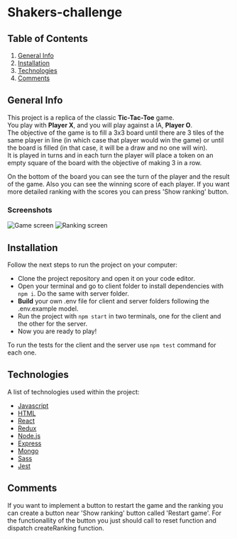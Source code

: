 # Shakers-challenge

## Table of Contents
1. [General Info](#general-info)
2. [Installation](#installation)
3. [Technologies](#technologies)
4. [Comments](#comments)

## General Info

This project is a replica of the classic **Tic-Tac-Toe** game.  
You play with **Player X**, and you will play against a IA, **Player O**.  
The objective of the game is to fill a 3x3 board until there are 3 tiles of the same player in line (in which case that player would win the game) or until the board is filled (in that case, it will be a draw and no one will win).  
It is played in turns and in each turn the player will place a token on an empty square of the
board with the objective of making 3 in a row.

On the bottom of the board you can see the turn of the player and the result of the game. Also you can see the winning score of each player. If you want more detailed ranking with the scores you can press 'Show ranking' button.

### Screenshots

![Game screen](https://i.ibb.co/P9B6KMn/Captura-de-pantalla-2021-10-23-a-las-17-45-49.png)
![Ranking screen](https://i.ibb.co/s57b3sN/Captura-de-pantalla-2021-10-23-a-las-17-45-55.png)

## Installation

Follow the next steps to run the project on your computer:
- Clone the project repository and open it on your code editor.
- Open your terminal and go to client folder to install dependencies with `npm i`. Do the same with server folder.
- **Build** your own .env file for client and server folders following the .env.example model.
- Run the project with `npm start` in two terminals, one for the client and the other for the server.
- Now you are ready to play!

To run the tests for the client and the server use `npm test` command for each one.

## Technologies

A list of technologies used within the project:
* [Javascript](https://developer.mozilla.org/en-US/docs/Web/JavaScript)
* [HTML](https://www.w3.org/html/)
* [React](https://reactjs.org/)
* [Redux](https://redux.js.org)
* [Node.js](https://nodejs.org)
* [Express](https://expressjs.com)
* [Mongo](https://www.mongodb.com/)
* [Sass](https://sass-lang.com)
* [Jest](https://jestjs.io)

## Comments

If you want to implement a button to restart the game and the ranking you can create a button near 'Show ranking' button called 'Restart game'. For the functionallity of the button you just should call to reset function and dispatch createRanking function.
